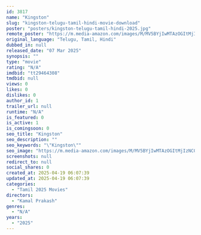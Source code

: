 ```yaml
---
id: 3817
name: "Kingston"
slug: "kingston-telugu-tamil-hindi-movie-download"
poster: "posters/kingston-telugu-tamil-hindi-2025.jpg"
remote_poster: "https://m.media-amazon.com/images/M/MV5BYjIwMTAzOGItMjIzNC00ZDlkLTg5NDctMDhkMjhmYmRkMGU2XkEyXkFqcGc@._V1_SX300.jpg"
original_language: "Telugu, Tamil, Hindi"
dubbed_in: null
released_date: "07 Mar 2025"
synopsis: ""
type: "movie"
rating: "N/A"
imdbid: "tt29464308"
tmdbid: null
views: 0
likes: 0
dislikes: 0
author_id: 1
trailer_url: null
runtime: "N/A"
is_featured: 0
is_active: 1
is_comingsoon: 0
seo_title: "Kingston"
seo_description: ""
seo_keywords: "\"Kingston\""
seo_image: "https://m.media-amazon.com/images/M/MV5BYjIwMTAzOGItMjIzNC00ZDlkLTg5NDctMDhkMjhmYmRkMGU2XkEyXkFqcGc@._V1_SX300.jpg"
screenshots: null
redirect_to: null
social_shares: 0
created_at: 2025-04-19 06:07:39
updated_at: 2025-04-19 06:07:39
categories:
  - "Tamil 2025 Movies"
directors:
  - "Kamal Prakash"
genres:
  - "N/A"
years:
  - "2025"
---
```

